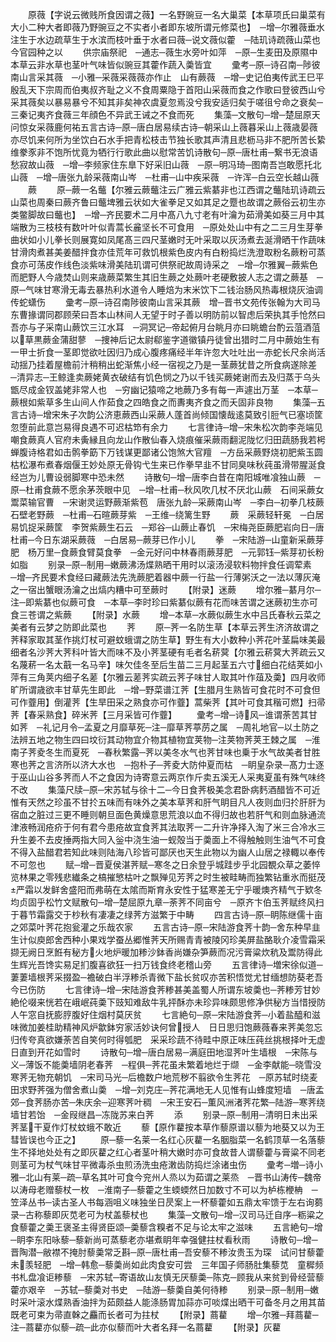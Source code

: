 <!-- { "loadSidebar": true } -->
　　原薇【字说云微贱所食因谓之薇】一名野豌豆一名大巢菜【本草项氏曰巢菜有大小二种大者即薇乃野豌豆之不实者小者即东坡所谓元修菜也】　─增─尔雅薇垂水注生于水边疏草生于水滨而枝叶垂于水者曰薇─说文薇似藿　─陆玑诗疏薇山菜也今官园种之以
　　供宗庙祭祀　─通志─薇生水旁叶如萍　─原─生麦田及原隰中本草云非水草也茎叶气味皆似豌豆其藿作蔬入羮皆宜
　　彚考─原─诗召南─陟彼南山言采其薇　─小雅─采薇采薇薇亦作止　山有蕨薇　─增─史记伯夷传武王巳平殷乱天下宗周而伯夷叔齐耻之义不食周粟隐于首阳山采薇而食之作歌曰登彼西山兮采其薇矣以暴易暴兮不知其非矣神农虞夏忽焉没兮我安适归矣于嗟徂兮命之衰矣─三秦记夷齐食薇三年顔色不异武王诫之不食而死
　　集藻─文散句─增─楚屈原天问惊女采薇鹿何祐五言古诗─原─唐白居易续古诗─朝采山上薇暮采山上薇歳晏薇亦尽饥来何所为坐饮白石水手把青松枝击节独长歌其声清且悲枥马非不肥所苦长絷维豢豕非不饱所忧竟为牺行行歌此曲以慰常苦饥诗散句─原─唐杜甫─繋书无浪语愁寂故山薇　─增─李频家住东臯下好采旧山薇　─原─明冯琦─图南吾岂敢愿托北山薇　─增─唐张九龄采薇南山岑　─杜甫─山中疾采薇　─许浑─白云空长越山薇
　　蕨
　　原─蕨一名虌【尔雅云蕨虌注云广雅云紫藄非也江西谓之虌陆玑诗疏云山菜也周秦曰蕨齐鲁曰虌埤雅云状如大雀拳足又如其足之蹷也故谓之蕨俗云初生亦类鳖脚故曰虌也】　─增─齐民要术二月中髙八九寸老有叶瀹为茹滑美如葵三月中其端散为三枝枝有数叶叶似青蒿长麄坚长不可食用　─原处处山中有之二三月生芽拳曲状如小儿拳长则展寛如凤尾髙三四尺茎嫩时无叶采取以灰汤煮去涎滑晒干作蔬味甘滑肉煮甚美姜醋拌食亦佳荒年可救饥根紫色皮内有白粉捣烂洗澄取粉名蕨粉可蒸食亦可荡皮作线色淡紫味滑美陆玑谓可供祭祀故周诗采之　─增─尔雅翼─蕨紫色而肥野人今歳焚山则来歳蕨菜繁生其旧生蕨之处蕨叶老硬敷披人志之谓之蕨基　─原─气味甘寒滑无毒去暴热利水道令人睡焙为末米饮下二钱治肠风热毒根烧灰油调传蛇蟏伤
　　彚考─原─诗召南陟彼南山言采其蕨　增─晋书文苑传张翰为大司马东曹掾谓同郡顾荣曰吾本山林间人无望于时子善以明防前以智虑后荣执其手怆然曰吾亦与子采南山蕨饮三江水耳　─洞冥记─帝起俯月台眺月亦曰眺蟾台酌云菹酒菹以草黒蕨金蒲甜蓼　─捜神后记太尉郗鉴字道徽镇丹徒曾出猎时二月中蕨始生有一甲士折食一茎即觉欲吐因归乃成心腹疼痛经半年许忽大吐吐出一赤蛇长尺余尚活动揺乃挂着屋檐前汁稍稍出蛇渐焦小经一宿视之乃是一茎蕨犹昔之所食病遂除差　─清异志─王鲸逢卖蕨姥黄衣破结有饥色悯之乃以千钱买蕨姥谢而去及归蒸于乌头甑尽成金钗盖姥非常人也　─穷幽记猿啼之地蕨乃多有每一声遽出万茎　─本草─蕨根如紫草多生山间人作茹食之四皓食之而夀夷齐食之而夭固非良物
　　集藻─五言古诗─增宋朱子次韵公济恵蕨西山采蕨人蓬首尚倾国懐哉逺莫致引脰气已塞顷筐忽堕前此意岂易得良遇不可迟枯笻有余力
　　七言律诗─增─宋朱松次韵李尧端见嘲食蕨真人官府未夤縁且向龙山作散仙春入烧痕催采蕨雨翻泥陇忆归田蔬肠我若枵蝉腹诗格君如击鹘拳筯下万钱谋更鄙诸公饱煞大官羶　─方岳采蕨野烧初肥紫玉圆枯松瀑布煮春烟偃王妙处原无骨钩弋生来已作拳早韭不甘同臭味秋莼虽滑带腥涎食经岂为儿曹设弱脚寒中恐未然
　　诗散句─增─唐李白昔在南阳城唯飡独山蕨　─原─杜甫食蕨不愿余茅茨眼中见　─增─杜甫─秋风吹几杖不厌北山蕨　石间采蕨女鬻菜输官曹　─宋谢灵运野蕨渐紫苞　唐张九龄─采蕨南山岑　─李白─初拳几枝蕨石壁老野蕨　─杜甫─石暄蕨芽紫　─王维─绕篱生野
　　蕨　采蕨轻轩冕　─白居易饥捉采蕨筐　李贺紫蕨生石云　─郑谷─山蕨止春饥　─宋梅尧臣蕨肥岩向日─唐杜甫─今日东湖采蕨薇　─白居易─蕨芽已作小儿
　　拳　─宋陆游─山童新采蕨芽肥　杨万里─食蕨食臂莫食拳　─金元好问中林春雨蕨芽肥　─元郭钰─紫芽初长粉如脂
　　别录─原─制用─嫩蕨沸汤煠熟晒干用时以滚汤浸软料物拌食任调荤素　─增─齐民要术食经曰藏蕨法先洗蕨肥着器中蕨一行盐一行薄粥沃之一法以薄灰淹之一宿出蟹眼汤瀹之出熇内糟中可至蕨时
　　【附录】迷蕨
　　增尔雅─藄月尔─注─即紫藄也似蕨可食　─本草─李时珍曰紫藄似蕨有花而味苦谓之迷蕨初生亦可食三苍谓之紫蕨
　　【附录】水蕨
　　增─本草─水蕨似蕨生水中吕氏春秋云菜之美者有云梦之防即此菜也
　　荠
　　原─荠一名防生草【本草云荠生济济故谓之荠释家取其茎作挑灯杖可避蚊蛾谓之防生草】野生有大小数种小荠花叶茎扁味美最细者名沙荠大荠科叶皆大而味不及小荠茎硬有毛者名菥蓂【尔雅云菥蓂大荠疏云又名蔑菥一名太蕺一名马辛】味欠佳冬至后生苗二三月起茎五六寸细白花结荚如小萍有三角荚内细子名蒫【尔雅云蒫荠实疏云荠子味甘人取其叶作葅及羮】四月收师旷所谓歳欲丰甘草先生即此　─增─野菜谱江荠【生腊月生熟皆可食花时不可食但可作虀用】倒灌荠【生旱田采之熟食亦可作虀】蒿柴荠【其叶可食其稭可燃】扫帚荠【春采熟食】碎米荠【三月采皆可作虀】
　　彚考─增─诗风─谁谓荼苦其甘如荠　─礼记月令─孟夏之月靡草死─注─靡草荠葶苈之属　─周礼地官─以土防之法辨五地之物生四曰坟衍其动物宜介物其植物宜荚物─注荚物荠荚王棘之属　─淮南子荠夌冬生而夏死　─春秋繁露─荠以美冬水气也荠甘味也乗于水气故美者甘胜寒也荠之言济所以济大水也　─抱朴子─荠夌大防仲夏而枯　─眀皇杂录─髙力士逐于巫山山谷多荠而人不之食因为诗寄意云两京作斤卖五溪无人采夷夏虽有殊气味终不改
　　集藻尺牍─原─宋苏轼与徐十二─今日食荠极美念君卧病麫酒醋皆不可近惟有天然之珍虽不甘扵五味而有味外之美本草荠和肝气眀目凡人夜则血归扵肝肝为宿血之脏过三更不睡则朝旦面色黄燥意思荒浪以血不得归故也若肝气和则血脉通流津液畅润疮疥于何有君今患疮故宜食荠其法取荠一二升许净择入淘了米三合冷水三升生姜不去皮捶两指大同入釡中浇生油一蚬殻当于羮面上不得触触则生油气不可食不得入盐醋君若知此味则陆海八珍皆可鄙厌也天生此物以为幽人山居之禄輙以奉传不可忽也
　　赋─增─晋夏侯湛荠赋─寒冬之日余登乎城跬步乎北园覩众草之萎悴览林果之零残悲纎条之槁摧慜枯叶之飘殚见芳荠之时生被畦畴而独繁钻重氷而挺茂严霜以发鲜舍盛阳而弗萌在太隂而斯育永安性于猛寒差无宁乎暖燠齐精气于欵冬均贞固乎松竹文赋散句─增─楚屈原九章─荼荠不同亩兮　─原齐卞伯玉荠赋终风扫于暮节霜露交于杪秋有凄凄之绿荠方滋繁于中畴
　　四言古诗─原─眀陈继儒十亩之郊菜叶荠花抱瓮灌之乐哉农家
　　五言古诗─原─宋陆游食荠十韵─舍东种早韭生计似庾郎舍西种小果戏学蚕丛郷惟荠天所赐青青被陵冈珍美屏盐酪耿介凌雪霜采撷无阙日烹餁有秘方火地炉暖加糁沙鉢香尚嫌杂笋蕨而况污膏粱炊秔及鬻防得此生辉光吾馋实易足扪腹喜欲狂一扫万钱食终老稽山旁
　　五言律诗─増宋徐似道─萋萋墙根荠采掇盈─襜破白半浮糁杀青微下盐长贫叹亦苦积悟觉尤甘缅想防葵老吾今已伤防
　　七言律诗─增─宋陆游食荠糁甚美盖蜀人所谓东坡羮也─荠糁芳甘妙絶伦啜来恍若在峨岷莼羮下豉知难敌牛乳抨酥亦未珍异味颇思修净供秘方当惜授防人午窓自抚膨脝腹好住烟村莫厌贫
　　七言絶句─原─宋陆游食荠─小着盐醯和滋味微加姜桂助精神风炉歙鉢穷家活妙诀何曾授人　日日思归饱蕨薇春来荠美忽忘归传夸真欲嫌荼苦自笑何时得瓠肥　采采珍蔬不待畦中原正味压莼丝挑根择叶无虚日直到开花如雪时
　　诗散句─增─唐白居易─满庭田地湿荠叶生墙根　─宋陈与义─薄饭不能羮墙阴老春荠　─程俱─荠花虽未繁着地烂于缬　─金李献能─晓雪没寒荠无物充朝饥　─宋司马光─后檐数户地荒秽不翦欲令生荠花　─原苏轼时绕麦田求野荠强为僧舍煮山羮　─增─刘克庄─荠花满地无人见惟有山蜂度短墙　─唐孟郊─食荠肠亦苦─朱庆余─迎寒荠叶稠　─宋王安石─薫风洲渚荠花繁─陆游─寒荠绕墙甘若饴　─金叚继昌─冻陇苏来白荠
　　添
　　别录─原─制用─清明日未出采荠茎干夏作灯杖蚊蛾不敢近
　　藜【原作藋按本草作藜原谱以藜为地葵又以为王彗皆误也今正之】
　　原─藜一名莱一名红心灰藋一名胭脂菜一名鹤顶草一名落藜生不择地处处有之即灰藋之红心者茎叶稍大嫩时亦可食故昔人谓藜藿与膏粱不同老则茎可为杖气味甘平微毒杀虫煎汤洗虫疮潄齿防捣烂涂诸虫伤
　　彚考─増─诗小雅─北山有莱─疏─草名其叶可食今兖州人烝以为茹谓之莱烝　─晋书山涛传─魏帝以涛母老赠藜杖一枚　─淮南子─藜藿之生蝡蝡然日加数寸不可以为栌栋楩柟　─笠泽丛书─读古圣人书每涵咀义味独坐日昃案上一杯藜藿如五鼎太牢馈于左右询蒭录─古称藜即灰苋老可为杖盖藜杖也
　　集藻─文散句─增─汉司马迁自序─粝粱之食藜藿之羮王褒圣主得贤臣颂─羮藜含糗者不足与论太牢之滋味
　　五言絶句─增─眀李东阳咏藜─藜新尚可蒸藜老亦堪煮眀年幸强健拄杖看秋雨
　　诗散句─增─晋陶潜─敝襟不掩肘藜羮常乏斟─原─唐杜甫─吾安藜不糁汝贵玉为琛　试问甘藜藿未羡轻肥　─增─韩愈─藜羮尚如此肉食安可尝　三年国子师肠肚集藜苋　童穉频书札盘飡讵糁藜　─宋苏轼─寄语故山友慎无厌藜羮─陈克─顾我从来贫到骨经营藜藿亦艰辛　─苏轼─藜羮对书史　─陆游─藜羮自美何待糁
　　别录─原─制用─嫩时采叶滚水煠熟香油拌为茹颇益人能涤肠胃加蒜亦可啖煠出晒干可备冬月之用其苗既老可束为帚直榦之麤而长者可为拄杖
　　【附录】蔏藋
　　增─尔雅─拜蔏藋─注─蔏藋亦似藜─疏─此亦似藜而叶大者名拜一名蔏藋
　　【附录】灰藋
